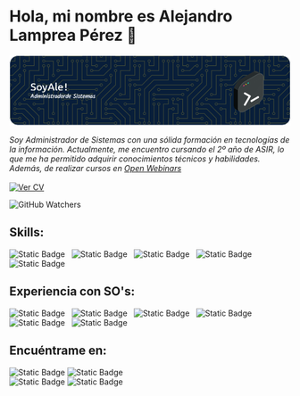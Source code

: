 # Hola, mi nombre es Alejandro Lamprea Pérez 👋  
![Header](./header.png)



*Soy Administrador de Sistemas con una sólida formación en tecnologías de la información. Actualmente, me encuentro cursando el 2º año de ASIR, lo que me ha permitido adquirir conocimientos técnicos y habilidades. Además, de realizar cursos en [Open Webinars](https://openwebinars.net)*  
<br>
[![Ver CV](https://img.shields.io/badge/Ver%20Curriculum%20aqui-orange?style=for-the-badge)](./cv.md)  

![GitHub Watchers](https://img.shields.io/github/watchers/akaelepe/akaelepe?style=social)



## Skills: 
![Static Badge](https://img.shields.io/badge/Markdown-000000?style=for-the-badge&logo=markdown&logoColor=white)&nbsp;&nbsp;
![Static Badge](https://img.shields.io/badge/CSS3-1572B6?style=for-the-badge&logo=css3&logoColor=white)&nbsp;&nbsp;
![Static Badge](https://img.shields.io/badge/HTML5-E34F26?style=for-the-badge&logo=html5&logoColor=white)&nbsp;&nbsp;
![Static Badge](https://img.shields.io/badge/Hugo-FF4088?style=for-the-badge&logo=hugo&logoColor=white)&nbsp;&nbsp;
![Static Badge](https://img.shields.io/badge/Wordpress-21759B?style=for-the-badge&logo=wordpress&logoColor=white)

## Experiencia con SO's:  
![Static Badge](https://img.shields.io/badge/Debian-A81D33?style=for-the-badge&logo=debian&logoColor=white)&nbsp;&nbsp;
![Static Badge](https://img.shields.io/badge/Kali_Linux-557C94?style=for-the-badge&logo=kali-linux&logoColor=white)&nbsp;&nbsp;
![Static Badge](https://img.shields.io/badge/Linux-FCC624?style=for-the-badge&logo=linux&logoColor=black)&nbsp;&nbsp;
![Static Badge](https://img.shields.io/badge/mac%20os-000000?style=for-the-badge&logo=apple&logoColor=white)&nbsp;&nbsp;
![Static Badge](https://img.shields.io/badge/Ubuntu-E95420?style=for-the-badge&logo=ubuntu&logoColor=white)&nbsp;&nbsp;
![Static Badge](https://img.shields.io/badge/Windows-0078D6?style=for-the-badge&logo=windows&logoColor=white)

## Encuéntrame en:  
![Static Badge](https://img.shields.io/badge/Discord-7289DA?style=for-the-badge&logo=discord&logoColor=white)
![Static Badge](https://img.shields.io/badge/elepe__-blue?style=for-the-badge&color=%237289da)  
![Static Badge](https://img.shields.io/badge/Gmail-D14836?style=for-the-badge&logo=gmail&logoColor=white)
![Static Badge](https://img.shields.io/badge/alejandrolampreaperez%40gmail.com-red?style=for-the-badge&color=%23d14836)

